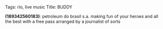 Tags: rio, live music
Title: BUDDY
  
**(189342560183)**: petroleum do brasil s.a. making fun of your heroes and all the best with a free pass arranged by a journalist of sorts